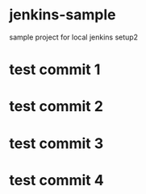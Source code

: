 # jenkins-sample
sample project for local jenkins setup2
# test commit 1
# test commit 2
# test commit 3
# test commit 4
